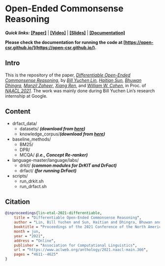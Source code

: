 # Open-Ended Commonsense Reasoning

**_Quick links:_** 
[**[Paper]**](https://www.aclweb.org/anthology/2021.naacl-main.366/)  | 
[**[Video]**](https://mega.nz/file/5SpQjJKS#J82pfZVDzy3r4aWdNF4R6O8EP5gsepbY20vYihANfgE) | 
[**[Slides]**](/opencsr_naacl_slides.pptx) | 
[**[Documentation]**](https://open-csr.github.io/)


**Please check the documentation for running the code at [https://open-csr.github.io/](https://open-csr.github.io/).**

## Intro 
This is the repository of the paper, [_Differentiable Open-Ended Commonsense Reasoning_](https://www.aclweb.org/anthology/2021.naacl-main.366/), by [_Bill Yuchen Lin_](https://yuchenlin.xyz/), [_Haitian Sun_](https://scholar.google.com/citations?user=opSHsTQAAAAJ&hl=en), [_Bhuwan Dhingra_](http://www.cs.cmu.edu/~bdhingra/), [_Manzil Zaheer_](https://scholar.google.com/citations?user=A33FhJMAAAAJ&hl=en), [_Xiang Ren_](http://ink-ron.usc.edu/xiangren/), and [_William W. Cohen_](https://wwcohen.github.io/), in Proc. of [*NAACL 2021*](https://2021.naacl.org/). 
The work was mainly done during Bill Yuchen Lin’s
research internship at Google.

## Content 


- drfact_data/
    - datasets/ **_(download from [here](https://open-csr.github.io/data#the-opencsr-datasets))_**
    - knowledge_corpus/**_(download from [here](https://open-csr.github.io/data#the-commonsense-knowledge-corpus))_**
- baseline_methods/
    - BM25/
    - DPR/
    - MCQA/     **_(i.e., Concept Re-ranker)_**
- language-master/language/labs/  
    - drkit/    **_(common modules for DrKIT and DrFact)_**
    - drfact/   **_(for running DrFact)_**
- scripts/
    - run_drkit.sh
    - run_drfact.sh

## Citation
```bib
@inproceedings{lin-etal-2021-differentiable,
    title = "Differentiable Open-Ended Commonsense Reasoning",
    author = "Lin, Bill Yuchen and Sun, Haitian and Dhingra, Bhuwan and Zaheer, Manzil and Ren, Xiang and Cohen, William",
    booktitle = "Proceedings of the 2021 Conference of the North American Chapter of the Association for Computational Linguistics: Human Language Technologies",
    month = jun,
    year = "2021",
    address = "Online",
    publisher = "Association for Computational Linguistics",
    url = "https://www.aclweb.org/anthology/2021.naacl-main.366",
    pages = "4611--4625"
}
```

